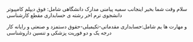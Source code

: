 سلام 
وقت شما بخیر 
اینجانب سمیه پیامنی
مدارک دانشگاهی شامل:
فوق دیپلم کامپیوتر
دانشجوی ترم اخر رشته ی حسابداری مقطع کارشناسی

و مهارت ها یم شامل:حسابداری مقدماتی-تکیمیلی-حقوق دستمزد و صنعتی و رایانه کار درجه یک و دو
فوریت پزشکی و تنسین داروشناسی
